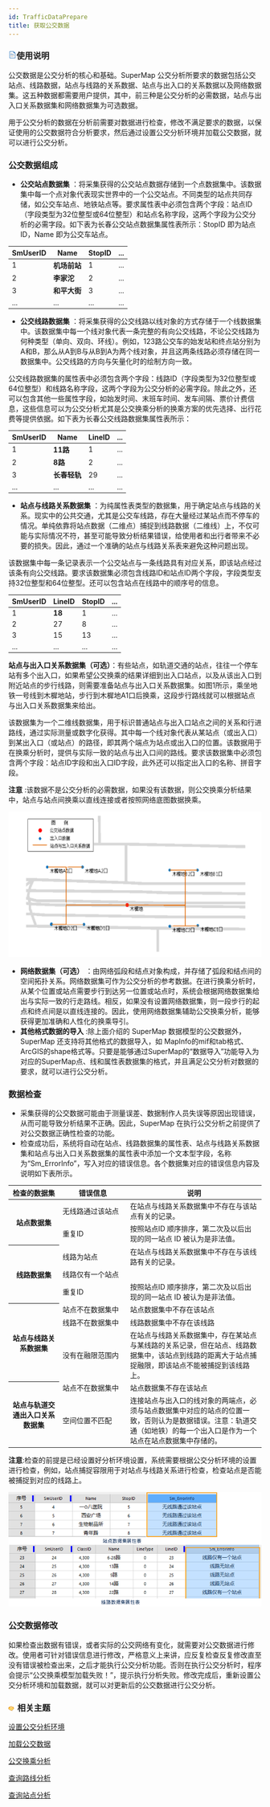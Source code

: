```yaml
---
id: TrafficDataPrepare
title: 获取公交数据
---
```

### ![](../../img/read.gif)使用说明

公交数据是公交分析的核心和基础。SuperMap
公交分析所要求的数据包括公交站点、线路数据，站点与线路的关系数据、站点与出入口的关系数据以及网络数据集。这五种数据都需要用户提供，其中，前三种是公交分析的必需数据，站点与出入口关系数据集和网络数据集为可选数据。

用于公交分析的数据在分析前需要对数据进行检查，修改不满足要求的数据，以保证使用的公交数据符合分析要求，然后通过设置公交分析环境并加载公交数据，就可以进行公交分析。

### 公交数据组成

* **公交站点数据集** ：将采集获得的公交站点数据存储到一个点数据集中。该数据集中每一个点对象代表现实世界中的一个公交站点。不同类型的站点共同存储，如公交车站点、地铁站点等。要求属性表中必须包含两个字段：站点ID（字段类型为32位整型或64位整型）和站点名称字段，这两个字段为公交分析的必需字段。如下表为长春公交站点数据集属性表所示：StopID 即为站点ID，Name 即为公交车站点。

SmUserID | Name | StopID | ...  
---|---|---|---  
1  | **机场前站** | 1 | ...  
2 | **李家沱** | 2 | ...  
3 | **和平大街** | 3 | ...  
... | ... | ... | ...  

* **公交线路数据集** ：将采集获得的公交线路以线对象的方式存储于一个线数据集中。该数据集中每一个线对象代表一条完整的有向公交线路，不论公交线路为何种类型（单向、双向、环线）。例如，123路公交车的始发站和终点站分别为A和B，那么从A到B与从B到A为两个线对象，并且这两条线路必须存储在同一数据集中。公交线路的方向与矢量化时的绘制方向一致。 

公交线路数据集的属性表中必须包含两个字段：线路ID（字段类型为32位整型或64位整型）和线路名称字段，这两个字段为公交分析的必需字段。除此之外，还可以包含其他一些属性字段，如始发时间、末班车时间、发车间隔、票价计费信息，这些信息可以为公交分析尤其是公交换乘分析的换乘方案的优先选择、出行花费等提供依据。如下表为长春公交线路数据集属性表所示：

SmUserID | Name | LineID | ...  
---|---|---|---  
1  | **11路** | 1 | ...  
2 | **8路** | 2 | ...  
3 | **长春轻轨** | 29 | ...  
... | ... | ... | ...  

* **站点与线路关系数据集** ：为纯属性表类型的数据集，用于确定站点与线路的关系。现实中的公共交通，尤其是公交车线路，存在大量经过某站点而不停车的情况。单纯依靠将站点数据（二维点）捕捉到线路数据（二维线）上，不仅可能与实际情况不符，甚至可能导致分析结果错误，给使用者和出行者带来不必要的损失。因此，通过一个准确的站点与线路关系表来避免这种问题出现。 

该数据集中每一条记录表示一个公交站点与一条线路具有对应关系，即该站点经过该条有向公交线路。要求该数据集必须包含线路ID和站点ID两个字段，字段类型支持32位整型和64位整型。还可以包含站点在线路中的顺序号的信息。

SmUserID | LineID | StopID | ...  
---|---|---|---  
1  | **18** | 1 | ...  
2 | 27 | 8 | ...  
3 | 15 | 13 | ...  
... | ... | ... | ...  
  
**站点与出入口关系数据集（可选）**：有些站点，如轨道交通的站点，往往一个停车站有多个出入口，如果希望公交换乘的结果详细到出入口站点，以及从该出入口到附近站点的步行线路，则需要准备站点与出入口关系数据集。如图1所示，乘坐地铁一号线到木樨地站，步行到木樨地A1口后换乘，这段步行路线就可以根据站点与出入口关系数据集来给出。

该数据集为一个二维线数据集，用于标识普通站点与出入口站点之间的关系和行进路线，通过实际测量或数字化获得。其中每一个线对象代表从某站点（或出入口）到某出入口（或站点）的路径，即其两个端点为站点或出入口的位置。该数据用于在换乘分析时，提供与实际一致的站点与出入口间的路线。要求该数据集中必须包含两个字段：站点ID字段和出入口ID字段，此外还可以指定出入口的名称、拼音字段。

**注意** :该数据不是公交分析的必需数据，如果没有该数据，则公交换乘分析结果中，站点与站点间换乘以直线连接或者按照网络底图数据换乘。

![](img/StopExitRelate.png)  
 
* **网络数据集（可选）** ：由网络弧段和结点对象构成，并存储了弧段和结点间的空间拓扑关系。网络数据集可作为公交分析的参考数据。在进行换乘分析时，从某个位置或站点需要步行到达另一位置或站点时，系统会根据网络数据集给出与实际一致的行走路线。相反，如果没有设置网络数据集，则一段步行的起点和终点间是以直线连接的。因此，使用网络数据集辅助公交换乘分析，能够获得更加准确和人性化的换乘导引。
* **其他格式数据的导入** :除上面介绍的 SuperMap 数据模型的公交数据外，SuperMap 还支持将其他格式的数据导入，如 MapInfo的mif和tab格式、ArcGIS的shape格式等。只要是能够通过SuperMap的“数据导入”功能导入为对应的SuperMap点、线和属性表数据集的格式，并且满足公交分析对数据的要求，就可以进行公交分析。

### 数据检查

* 采集获得的公交数据可能由于测量误差、数据制作人员失误等原因出现错误，从而可能导致分析结果不正确。因此，SuperMap 在执行公交分析之前提供了对公交数据正确性检查的功能。
* 检查成功后，系统将自动在站点、线路数据集的属性表、站点与线路关系数据集和站点与出入口关系数据集的属性表中添加一个文本型字段，名称为“Sm_ErrorInfo”，写入对应的错误信息。各个数据集对应的错误信息内容及说明如下表所示。  

<table>
<thead>
<tr width="60%">
		<th width="15%"><center>检查的数据集</center></th>
		<th width="20%">错误信息</th>
		<th width="40%">说明</th>
	</tr>
	</thead>
	<tr>
		<th rowspan="2">站点数据集</th>
		<td>无线路通过该站点</td>
		<td>在站点与线路关系数据集中不存在与该站点有关的记录。</td>
	</tr>
	<tr>
		<td>重复ID</td>
		<td>按照站点ID 顺序排序，第二次及以后出现的同一站点 ID 被认为是非法值。</td>
	</tr>
		<tr>
		<th rowspan="3">线路数据集</th>
		<td>线路为站点</td>
		<td>在站点与线路关系数据集中不存在与该线路有关的记录。</td>
	</tr>
	<tr>
		<td>线路仅有一个站点</td>
		<td> </td>
	</tr>
	<tr>
		<td>重复ID</td>
		<td>按照站点ID 顺序排序，第二次及以后出现的同一站点 ID 被认为是非法值。</td>
	</tr>
		<tr>
		<th rowspan="3">站点与线路关系数据集</th>
		<td>站点不在数据集中</td>
		<td>站点数据集中不存在该站点</td>
	</tr>
	<tr>
		<td>线路不在数据集中</td>
		<td>线路数据集中不存在该线路</td>
	</tr>
	<tr>
		<td>没有在融限范围内</td>
		<td>在站点与线路关系数据集中，存在某站点与某线路的关系记录，但在站点、线路数据集中，该站点到线路的距离大于站点捕捉融限，即该站点不能被捕捉到该线路上。</td>
	</tr>	
			<tr>
		<th rowspan="2">站点与轨道交通出入口关系数据集</th>
		<td>站点不在数据集中</td>
		<td>站点数据集不存在该站点</td>
	</tr>
	<tr>
		<td>空间位置不匹配</td>
		<td>连接站点与出入口的线对象的两端点，必须与站点数据集中对应的站点的位置一致，否则认为是数据错误。注意：轨道交通（如地铁）的每一个出入口是作为一个站点在站点数据集中存储的。</td>
	</tr>
</table>
  
**注意**:检查的前提是已经设置好分析环境设置，系统需要根据公交分析环境的设置进行检查，例如，站点捕捉容限用于对站点与线路关系进行检查，检查站点是否能被捕捉到对应的线路上。

![](img/TrafficErrorData.png)  

  
### 公交数据修改

如果检查出数据有错误，或者实际的公交网络有变化，就需要对公交数据进行修改。使用者可针对错误信息进行修改，严格意义上来讲，应反复检查反复修改直至没有错误被检查出来，之后才能执行公交分析功能。否则在执行公交分析时，程序会提示“公交换乘模型加载失败！”，提示执行分析失败。修改完成后，重新设置公交分析环境和加载数据，就可以对更新后的公交数据进行公交分析。

### ![](../../img/seealso.png) 相关主题

 [设置公交分析环境](TrafficEnvirSet)

 [加载公交数据](LoadTranfficData)

 [公交换乘分析](TransferAnalysis)

 [查询路线分析](FindLinesByStop)

 [查询站点分析](FindStopsByLineStop)